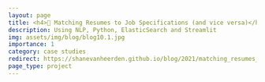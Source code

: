 ```yaml
---
layout: page
title: <h4>📄 Matching Resumes to Job Specifications (and vice versa)</h4>
description: Using NLP, Python, ElasticSearch and Streamlit
img: assets/img/blog/blog10.1.jpg
importance: 1
category: case studies
redirect: https://shanevanheerden.github.io/blog/2021/matching_resumes_to_job_specifications/
page_type: project
---
```

